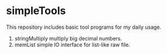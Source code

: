 # simpleTools

This repository includes basic tool programs for my daily usage.


1. stringMultiply 
multiply big decimal numbers.
2. memList
simple IO interface for list-like raw file.